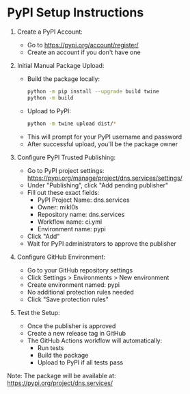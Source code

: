 # PyPI Setup Instructions

1. Create a PyPI Account:
   - Go to https://pypi.org/account/register/
   - Create an account if you don't have one

2. Initial Manual Package Upload:
   - Build the package locally:
     ```bash
     python -m pip install --upgrade build twine
     python -m build
     ```
   - Upload to PyPI:
     ```bash
     python -m twine upload dist/*
     ```
   - This will prompt for your PyPI username and password
   - After successful upload, you'll be the package owner

3. Configure PyPI Trusted Publishing:
   - Go to PyPI project settings: https://pypi.org/manage/project/dns.services/settings/
   - Under "Publishing", click "Add pending publisher"
   - Fill out these exact fields:
     * PyPI Project Name: dns.services
     * Owner: mikl0s
     * Repository name: dns.services
     * Workflow name: ci.yml
     * Environment name: pypi
   - Click "Add"
   - Wait for PyPI administrators to approve the publisher

4. Configure GitHub Environment:
   - Go to your GitHub repository settings
   - Click Settings > Environments > New environment
   - Create environment named: pypi
   - No additional protection rules needed
   - Click "Save protection rules"

5. Test the Setup:
   - Once the publisher is approved
   - Create a new release tag in GitHub
   - The GitHub Actions workflow will automatically:
     - Run tests
     - Build the package
     - Upload to PyPI if all tests pass

Note: The package will be available at: https://pypi.org/project/dns.services/